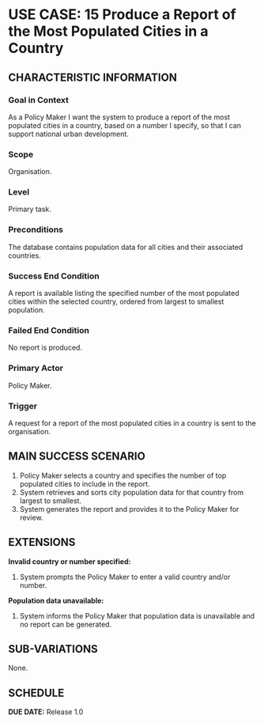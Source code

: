 # USE CASE: 15 Produce a Report of the Most Populated Cities in a Country

## CHARACTERISTIC INFORMATION

### Goal in Context
As a Policy Maker I want the system to produce a report of the most populated cities in a country, based on a number I specify, so that I can support national urban development.

### Scope
Organisation.

### Level
Primary task.

### Preconditions
The database contains population data for all cities and their associated countries.

### Success End Condition
A report is available listing the specified number of the most populated cities within the selected country, ordered from largest to smallest population.

### Failed End Condition
No report is produced.

### Primary Actor
Policy Maker.

### Trigger
A request for a report of the most populated cities in a country is sent to the organisation.

## MAIN SUCCESS SCENARIO
1. Policy Maker selects a country and specifies the number of top populated cities to include in the report.
2. System retrieves and sorts city population data for that country from largest to smallest.
3. System generates the report and provides it to the Policy Maker for review.

## EXTENSIONS
**Invalid country or number specified:**
1. System prompts the Policy Maker to enter a valid country and/or number.

**Population data unavailable:**
1. System informs the Policy Maker that population data is unavailable and no report can be generated.

## SUB-VARIATIONS
None.

## SCHEDULE
**DUE DATE:** Release 1.0
